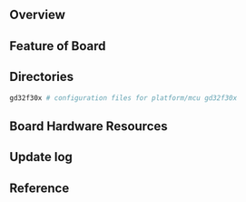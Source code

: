 ## Overview

## Feature of Board

## Directories

```sh
gd32f30x # configuration files for platform/mcu gd32f30x
```

## Board Hardware Resources

## Update log

## Reference


